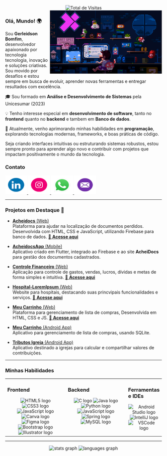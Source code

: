 <div align="center">
  <img src="https://profile-counter.glitch.me/Gerleidson/count.svg" alt="Total de Visitas">
</div>

<img align="right" alt="GIF" src="https://github.com/Gerleidson/Gerleidson/blob/master/gifs/intro.gif" width="360px">

### **Olá, Mundo!** 🌍

Sou **Gerleidson Bomfim**, desenvolvedor apaixonado por tecnologia tecnologia, inovação e soluções criativas. Sou movido por desafios e estou sempre em busca de evoluir, aprender novas ferramentas e entregar resultados com excelência.

🎓 Sou formado em **Análise e Desenvolvimento de Sistemas** pela Unicesumar (2023)

💡 Tenho interesse especial em **desenvolvimento de software**, tanto no **frontend** quanto no **backend** e tambem em **Banco de dados**.

🚀 Atualmente, venho aprimorando minhas habilidades em **programação**, explorando tecnologias modernas, frameworks, e boas práticas de código.

Seja criando interfaces intuitivas ou estruturando sistemas robustos, estou sempre pronto para aprender algo novo e contribuir com projetos que impactam positivamente o mundo da tecnologia.


 ### Contato
 
  <a href="https://www.linkedin.com/in/gerleidsonBomfim" target="_blank">
    <img src="https://github.com/Gerleidson/Gerleidson/blob/master/gifs/linkdin.gif" width="70" height="60" alt="LinkedIn logo">
  </a>
  <a href="https://instagram.com/gerleidson" target="_blank">
    <img src="https://github.com/Gerleidson/Gerleidson/blob/master/gifs/insta1.gif" width="70" height="60" alt="Instagram logo">
  </a>
  <a href="https://api.whatsapp.com/send?phone=+5571992777540" target="_blank">
    <img src="https://github.com/Gerleidson/Gerleidson/blob/master/gifs/whats.gif" width="70" height="60" alt="WhatsApp logo">
  </a>
  <a href="mailto:gerleidson.bomfim@gmail.com" target="_blank">
    <img src="https://github.com/Gerleidson/Gerleidson/blob/master/gifs/mail5.gif" width="70" height="60" alt="Gmail logo">
  </a>

--- 

### Projetos em Destaque 🚀

- [**Acheidocs** (Web)](https://github.com/Gerleidson/AcheiDocs)  
  Plataforma para ajudar na localização de documentos perdidos. Desenvolvida com HTML, CSS e JavaScript, utilizando Firebase para banco de dados. [🔗 **Acesse aqui**](https://acheidocs.vercel.app/)

- [**AcheidocsApp** (Mobile)](https://github.com/Gerleidson/AcheiDocsApp)  
  Aplicativo criado em Flutter, integrado ao Firebase e ao site **AcheiDocs** para gestão dos documentos cadastrados.

- [**Controle Financeiro** (Web)](https://github.com/Gerleidson/ControleFinanceiro)  
  Aplicação para controle de gastos, vendas, lucros, dívidas e metas de forma simples e intuitiva.  [🔗 **Acesse aqui**](https://controllefinanceiro.vercel.app/)

- [**Hospital-LoremIpsum** (Web)](https://github.com/Gerleidson/Hospital-LoremIpsum)  
  Website para hospitais, destacando suas princvipais funcionalidades e serviços.  [🔗 **Acesse aqui**](https://hospital-lorem-ipsum.vercel.app/)

- [**Meu Carrinho** (Web)](https://github.com/Gerleidson/Meu-Carrinho)  
  Plataforma para gerenciamento de lista de compras, Desenvolvida em HTML, CSS e JS.  [🔗 **Acesse aqui**](https://compra-mensal.vercel.app/)

- [**Meu Carrinho** (Android App)](https://github.com/Gerleidson/App-MeuCarrinho)  
  Aplicativo para gerenciamento de lista de compras, usando SQLite.

- [**Tributos Igreja** (Android App)](https://github.com/Gerleidson/App-TributosVPB)  
  Aplicativo destinado a igrejas para calcular e compartilhar valores de contribuições.


---

### Minhas Habilidades

<table>
  <tr>
    <td valign="top" width="50%">
      <h3>Frontend</h3>
      <div align="center">
        <img src="https://cdn.jsdelivr.net/gh/devicons/devicon@latest/icons/html5/html5-original.svg" height="40" alt="HTML5 logo"/>
        <img src="https://cdn.jsdelivr.net/gh/devicons/devicon@latest/icons/css3/css3-original.svg" height="40" alt="CSS3 logo"/>
        <img src="https://cdn.jsdelivr.net/gh/devicons/devicon/icons/javascript/javascript-original.svg" height="40" alt="JavaScript logo"/>
        <img src="https://cdn.jsdelivr.net/gh/devicons/devicon/icons/canva/canva-original.svg" height="40" alt="Canva logo"/>
        <img src="https://cdn.jsdelivr.net/gh/devicons/devicon/icons/figma/figma-original.svg" height="40" alt="Figma logo"/>
        <img src="https://cdn.jsdelivr.net/gh/devicons/devicon@latest/icons/bootstrap/bootstrap-original.svg" height="40" alt="Bootstrap logo"/>
        <img src="https://cdn.jsdelivr.net/gh/devicons/devicon/icons/illustrator/illustrator-plain.svg" height="40" alt="Illustrator logo"/>
      </div>
    </td>
    <td valign="top" width="50%">
      <h3>Backend</h3>
      <div align="center">
        <img src="https://cdn.jsdelivr.net/gh/devicons/devicon/icons/c/c-original.svg" height="40" alt="C logo"/>
        <img src="https://cdn.jsdelivr.net/gh/devicons/devicon/icons/java/java-original.svg" height="40" alt="Java logo"/>
        <img src="https://cdn.jsdelivr.net/gh/devicons/devicon/icons/python/python-original.svg" height="40" alt="Python logo"/>
        <img src="https://cdn.jsdelivr.net/gh/devicons/devicon/icons/javascript/javascript-original.svg" height="40" alt="JavaScript logo"/>       
        <img src="https://cdn.jsdelivr.net/gh/devicons/devicon/icons/spring/spring-original-wordmark.svg" height="40" alt="Spring logo"/>
        <img src="https://cdn.jsdelivr.net/gh/devicons/devicon/icons/mysql/mysql-original.svg" height="40" alt="MySQL logo"/>
      </div>
    </td>
    <td valign="top" width="50%">
      <h3>Ferramentas e IDEs</h3>
      <div align="center">
        <img src="https://cdn.jsdelivr.net/gh/devicons/devicon/icons/androidstudio/androidstudio-original.svg" height="40" alt="Android Studio logo"/>
        <img src="https://cdn.jsdelivr.net/gh/devicons/devicon/icons/intellij/intellij-original.svg" height="40" alt="IntelliJ logo"/>
        <img src="https://cdn.jsdelivr.net/gh/devicons/devicon/icons/vscode/vscode-original.svg" height="40" alt="VSCode logo"/>
      </div>
    </td>
  </tr>
</table>

---

<div align="center">
  <img src="https://github-readme-stats.vercel.app/api?username=Gerleidson&hide_title=false&hide_rank=false&show_icons=true&include_all_commits=true&count_private=true&disable_animations=false&theme=dracula&locale=en&hide_border=false&order=1" height="125" alt="stats graph">
  <img src="https://github-readme-stats.vercel.app/api/top-langs?username=Gerleidson&locale=en&hide_title=false&layout=compact&card_width=350&langs_count=5&theme=dracula&hide_border=false&order=2" height="125" alt="languages graph">
</div>
